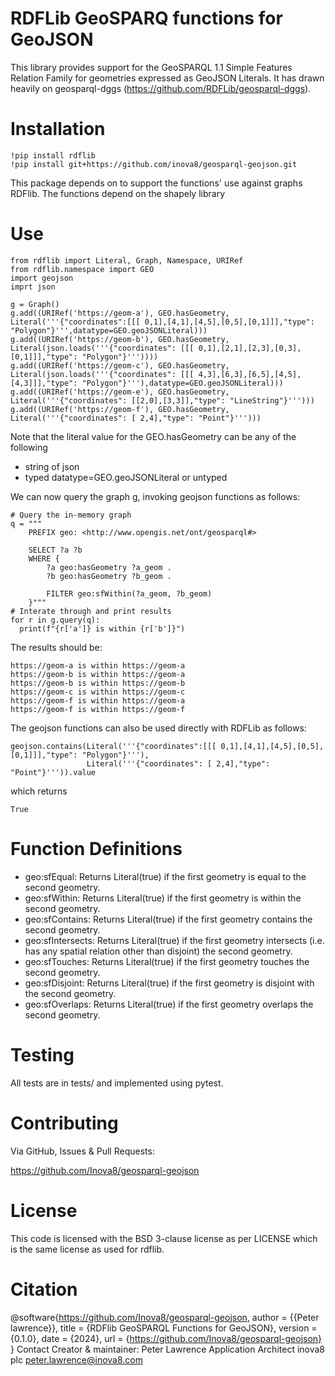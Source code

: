 # RDFLib GeoSPARQ functions for GeoJSON
This library provides support for the GeoSPARQL 1.1 Simple Features Relation Family for geometries expressed as GeoJSON Literals. 
It has drawn heavily on geosparql-dggs (https://github.com/RDFLib/geosparql-dggs).

# Installation

```
!pip install rdflib
!pip install git+https://github.com/inova8/geosparql-geojson.git
```

This package depends on to support the functions' use against graphs RDFlib. The functions depend on the shapely library

# Use

```
from rdflib import Literal, Graph, Namespace, URIRef
from rdflib.namespace import GEO
import geojson
imprt json

g = Graph()
g.add((URIRef('https://geom-a'), GEO.hasGeometry, Literal('''{"coordinates":[[[ 0,1],[4,1],[4,5],[0,5],[0,1]]],"type": "Polygon"}''',datatype=GEO.geoJSONLiteral)))
g.add((URIRef('https://geom-b'), GEO.hasGeometry, Literal(json.loads('''{"coordinates": [[[ 0,1],[2,1],[2,3],[0,3],[0,1]]],"type": "Polygon"}'''))))
g.add((URIRef('https://geom-c'), GEO.hasGeometry, Literal(json.loads('''{"coordinates": [[[ 4,3],[6,3],[6,5],[4,5],[4,3]]],"type": "Polygon"}'''),datatype=GEO.geoJSONLiteral)))
g.add((URIRef('https://geom-e'), GEO.hasGeometry, Literal('''{"coordinates": [[2,0],[3,3]],"type": "LineString"}''')))
g.add((URIRef('https://geom-f'), GEO.hasGeometry, Literal('''{"coordinates": [ 2,4],"type": "Point"}''')))
```
Note that the literal value for the GEO.hasGeometry can be any of the following

- string of json
- typed datatype=GEO.geoJSONLiteral or untyped

We can now query the graph g, invoking geojson functions as follows:
```
# Query the in-memory graph
q = """
    PREFIX geo: <http://www.opengis.net/ont/geosparql#>

    SELECT ?a ?b
    WHERE {
        ?a geo:hasGeometry ?a_geom .
        ?b geo:hasGeometry ?b_geom .

        FILTER geo:sfWithin(?a_geom, ?b_geom)
    }"""
# Interate through and print results
for r in g.query(q):
  print(f"{r['a']} is within {r['b']}")
```

The results should be:

```
https://geom-a is within https://geom-a
https://geom-b is within https://geom-a
https://geom-b is within https://geom-b
https://geom-c is within https://geom-c
https://geom-f is within https://geom-a
https://geom-f is within https://geom-f
```

The geojson functions can also be used directly with RDFLib as follows:

```
geojson.contains(Literal('''{"coordinates":[[[ 0,1],[4,1],[4,5],[0,5],[0,1]]],"type": "Polygon"}'''),
                 Literal('''{"coordinates": [ 2,4],"type": "Point"}''')).value
```

which returns
```
True
```

# Function Definitions

- geo:sfEqual: Returns Literal(true) if the first geometry is equal to the second geometry.
- geo:sfWithin: Returns Literal(true) if the first geometry is within the second geometry.
- geo:sfContains: Returns Literal(true) if the first geometry contains the second geometry.
- geo:sfIntersects: Returns Literal(true) if the first geometry intersects (i.e. has any spatial relation other than disjoint) the second geometry.
- geo:sfTouches: Returns Literal(true) if the first geometry touches the second geometry.
- geo:sfDisjoint: Returns Literal(true) if the first geometry is disjoint with the second geometry.
- geo:sfOverlaps: Returns Literal(true) if the first geometry overlaps the second geometry.

# Testing
All tests are in tests/ and implemented using pytest.

# Contributing
Via GitHub, Issues & Pull Requests:

https://github.com/Inova8/geosparql-geojson

# License
This code is licensed with the BSD 3-clause license as per LICENSE which is the same license as used for rdflib.

# Citation
@software{https://github.com/Inova8/geosparql-geojson,
  author = {{Peter lawrence}},
  title = {RDFlib GeoSPARQL Functions for GeoJSON},
  version = {0.1.0},
  date = {2024},
  url = {https://github.com/Inova8/geosparql-geojson}
}
Contact
Creator & maintainer:
Peter Lawrence
Application Architect
inova8 plc
peter.lawrence@inova8.com
